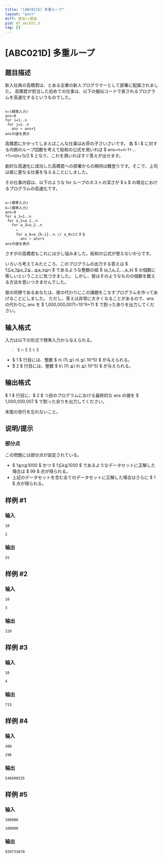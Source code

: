 ```yaml
---
title: "[ABC021D] 多重ループ"
layout: "post"
diff: 普及+/提高
pid: AT_abc021_d
tag: []
---
```


# [ABC021D] 多重ループ

## 题目描述

[problemUrl]: https://atcoder.jp/contests/abc021/tasks/abc021_d

新入社員の高橋君は、とある企業の新人プログラマーとして部署に配属されました。 高橋君が担当した初めての仕事は、以下の擬似コードで表されるプログラムを高速化するというものでした。

 ```

n←(標準入力)
ans←0
for i=1..n
  for j=i..n
    ans ← ans+1
ansの値を表示
```

高橋君にかかってしまえばこんな仕事はお茶の子さいさいです。 各 $ i $ に対する内側のループ回数を考えて総和の公式を用いれば $ ans=n+n-1+…+1=n(n+1)/2 $ となり、これを用いればすぐ答えが出せます。

劇的な高速化に成功した高橋君への部署からの期待は鰻登りです。そこで、上司は彼に更なる仕事を与えることにしました。

その仕事内容は、以下のような for ループのネストの深さが $ k $ の場合におけるプログラムの高速化です。

 ```

n←(標準入力)
k←(標準入力)
ans←0
for a_1=1..n
  for a_2=a_1..n
    for a_3=a_2..n
      …
      for a_k=a_{k-1}..n // a_0=1とする
        ans ← ans+1
ansの値を表示
```

さすがの高橋君もこれには少し悩みました。総和の公式が使えないからです。

いろいろ考えてみたところ、このプログラムの出力する答えは $ 1≦a_1≦a_2≦…≦a_k≦n $ であるような整数の組 $ (a_1,a_2,…,a_k) $ の個数に等しいということに気づきました。 しかし、彼はそのようなものの個数を数える方法を思いつきませんでした。

彼の同僚であるあなたは、彼の代わりにこの課題をこなすプログラムを作ってあげることにしました。 ただし、答えは非常に大きくなることがあるので、ans の代わりに ans を $ 1,000,000,007(=10^9+7) $ で割った余りを出力してください。

## 输入格式

入力は以下の形式で標準入力から与えられる。

> $ n $ $ k $

- $ 1 $ 行目には、整数 $ n\ (1\ ≦\ n\ ≦\ 10^5) $ が与えられる。
- $ 2 $ 行目には、整数 $ k\ (1\ ≦\ k\ ≦\ 10^5) $ が与えられる。

## 输出格式

$ 1 $ 行目に、$ 2 $ つ目のプログラムにおける最終的な ans の値を $ 1,000,000,007 $ で割った余りを出力してください。

末尾の改行を忘れないこと。

## 说明/提示

### 部分点

この問題には部分点が設定されている。

- $ 1≦n≦1000 $ かつ $ 1≦k≦1000 $ であるようなデータセットに正解した場合は $ 99 $ 点が得られる。
- 上記のデータセットを含む全てのデータセットに正解した場合はさらに $ 1 $ 点が得られる。

## 样例 #1

### 输入

```
10
2
```

### 输出

```
55
```

## 样例 #2

### 输入

```
10
3
```

### 输出

```
220
```

## 样例 #3

### 输入

```
10
4
```

### 输出

```
715
```

## 样例 #4

### 输入

```
400
296
```

### 输出

```
546898535
```

## 样例 #5

### 输入

```
100000
100000
```

### 输出

```
939733670
```

